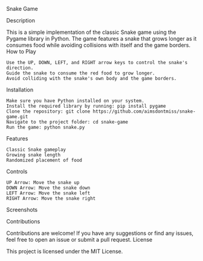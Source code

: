 Snake Game

Description

This is a simple implementation of the classic Snake game using the Pygame library in Python. The game features a snake that grows longer as it consumes food while avoiding collisions with itself and the game borders.
How to Play

    Use the UP, DOWN, LEFT, and RIGHT arrow keys to control the snake's direction.
    Guide the snake to consume the red food to grow longer.
    Avoid colliding with the snake's own body and the game borders.

Installation

    Make sure you have Python installed on your system.
    Install the required library by running: pip install pygame
    Clone the repository: git clone https://github.com/aimsdontmiss/snake-game.git
    Navigate to the project folder: cd snake-game
    Run the game: python snake.py

Features

    Classic Snake gameplay
    Growing snake length
    Randomized placement of food

Controls

    UP Arrow: Move the snake up
    DOWN Arrow: Move the snake down
    LEFT Arrow: Move the snake left
    RIGHT Arrow: Move the snake right

Screenshots

Contributions

Contributions are welcome! If you have any suggestions or find any issues, feel free to open an issue or submit a pull request.
License

This project is licensed under the MIT License.
